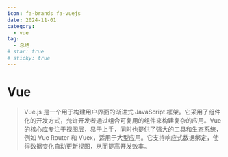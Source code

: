 ```yaml
---
icon: fa-brands fa-vuejs
date: 2024-11-01
category:
  - vue
tag:
  - 总结
# star: true
# sticky: true
---
```


# Vue
>Vue.js 是一个用于构建用户界面的渐进式 JavaScript 框架。它采用了组件化的开发方式，允许开发者通过组合可复用的组件来构建复杂的应用。Vue 的核心库专注于视图层，易于上手，同时也提供了强大的工具和生态系统，例如 Vue Router 和 Vuex，适用于大型应用。它支持响应式数据绑定，使得数据变化自动更新视图，从而提高开发效率。